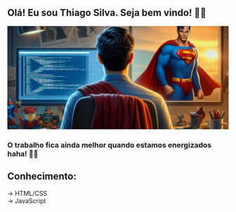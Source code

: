 ## Olá! Eu sou Thiago Silva. Seja bem vindo! 🐱‍👤
<img src="https://github.com/Thiagzz/Thiagzz/blob/main/image/art.jpeg">

### O trabalho fica ainda melhor quando estamos energizados haha! 🍕🍕 </br>

## Conhecimento: </br>
-> HTML/CSS </br>
-> JavaScript </br>
